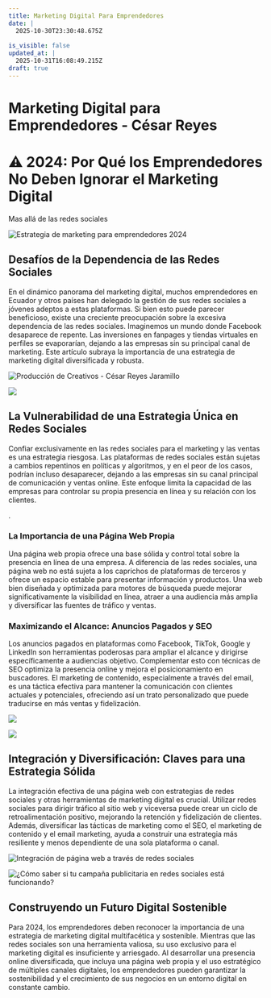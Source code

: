 ```yaml
---
title: Marketing Digital Para Emprendedores
date: |
  2025-10-30T23:30:48.675Z
  
is_visible: false
updated_at: |
  2025-10-31T16:08:49.215Z
draft: true
---
```

















# Marketing Digital para Emprendedores - César Reyes
# ⚠️ 2024: Por Qué los Emprendedores No Deben Ignorar el Marketing Digital
Mas allá de las redes sociales
![Estrategia de marketing para emprendedores 2024](https://cesarreyesjaramillo.com/wp-content/uploads/2024/01/Untitled-1920-x-1080-px-1.jpg)
## Desafíos de la Dependencia de las Redes Sociales
En el dinámico panorama del marketing digital, muchos emprendedores en Ecuador y otros países han delegado la gestión de sus redes sociales a jóvenes adeptos a estas plataformas. Si bien esto puede parecer beneficioso, existe una creciente preocupación sobre la excesiva dependencia de las redes sociales. Imaginemos un mundo donde Facebook desaparece de repente. Las inversiones en fanpages y tiendas virtuales en perfiles se evaporarían, dejando a las empresas sin su principal canal de marketing. Este artículo subraya la importancia de una estrategia de marketing digital diversificada y robusta.
![Producción de Creativos - César Reyes Jaramillo](https://cesarreyesjaramillo.com/wp-content/uploads/2024/01/conectando-1-1024x1024.jpg)
![](https://cesarreyesjaramillo.com/wp-content/uploads/2023/01/frame-about-nikicivi-3.png)
## La Vulnerabilidad de una Estrategia Única en Redes Sociales
Confiar exclusivamente en las redes sociales para el marketing y las ventas es una estrategia riesgosa. Las plataformas de redes sociales están sujetas a cambios repentinos en políticas y algoritmos, y en el peor de los casos, podrían incluso desaparecer, dejando a las empresas sin su canal principal de comunicación y ventas online. Este enfoque limita la capacidad de las empresas para controlar su propia presencia en línea y su relación con los clientes.
.
### La Importancia de una Página Web Propia
Una página web propia ofrece una base sólida y control total sobre la presencia en línea de una empresa. A diferencia de las redes sociales, una página web no está sujeta a los caprichos de plataformas de terceros y ofrece un espacio estable para presentar información y productos. Una web bien diseñada y optimizada para motores de búsqueda puede mejorar significativamente la visibilidad en línea, atraer a una audiencia más amplia y diversificar las fuentes de tráfico y ventas.
### Maximizando el Alcance: Anuncios Pagados y SEO
Los anuncios pagados en plataformas como Facebook, TikTok, Google y LinkedIn son herramientas poderosas para ampliar el alcance y dirigirse específicamente a audiencias objetivo. Complementar esto con técnicas de SEO optimiza la presencia online y mejora el posicionamiento en buscadores. El marketing de contenido, especialmente a través del email, es una táctica efectiva para mantener la comunicación con clientes actuales y potenciales, ofreciendo así un trato personalizado que puede traducirse en más ventas y fidelización.
![](https://cesarreyesjaramillo.com/wp-content/uploads/2024/01/Pagina-Web-683x1024.jpg)
![](https://cesarreyesjaramillo.com/wp-content/uploads/2023/01/frame-about-nikicivi-3.png)
## Integración y Diversificación: Claves para una Estrategia Sólida
La integración efectiva de una página web con estrategias de redes sociales y otras herramientas de marketing digital es crucial. Utilizar redes sociales para dirigir tráfico al sitio web y viceversa puede crear un ciclo de retroalimentación positivo, mejorando la retención y fidelización de clientes. Además, diversificar las tácticas de marketing como el SEO, el marketing de contenido y el email marketing, ayuda a construir una estrategia más resiliente y menos dependiente de una sola plataforma o canal.
![Integración de página web a través de redes sociales](https://cesarreyesjaramillo.com/wp-content/uploads/2024/01/conectando-2-1024x1024.jpg)
![¿Cómo saber si tu campaña publicitaria en redes sociales está funcionando?](https://cesarreyesjaramillo.com/wp-content/uploads/2023/01/Catalogos-Digitales-Economicos-4.jpg)
## Construyendo un Futuro Digital Sostenible
Para 2024, los emprendedores deben reconocer la importancia de una estrategia de marketing digital multifacética y sostenible. Mientras que las redes sociales son una herramienta valiosa, su uso exclusivo para el marketing digital es insuficiente y arriesgado. Al desarrollar una presencia online diversificada, que incluya una página web propia y el uso estratégico de múltiples canales digitales, los emprendedores pueden garantizar la sostenibilidad y el crecimiento de sus negocios en un entorno digital en constante cambio.